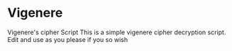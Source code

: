 # Vigenere
Vigenere's cipher Script
This is a simple vigenere cipher decryption script. Edit and use as you please if you so wish
